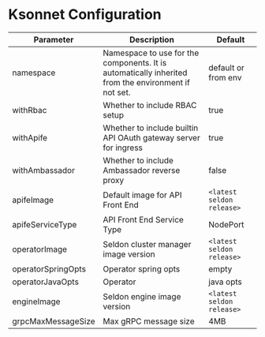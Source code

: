 # Ksonnet Configuration

|Parameter|Description|Default|
|---------|-----------|-------|
| namespace | Namespace to use for the components. It is automatically inherited from the environment if not set. | default or from env |
| withRbac | Whether to include RBAC setup | true |
| withApife | Whether to include builtin API OAuth gateway server for ingress | true |
| withAmbassador | Whether to include Ambassador reverse proxy | false |
| apifeImage | Default image for API Front End | ```<latest seldon release>``` |
| apifeServiceType | API Front End Service Type | NodePort |
| operatorImage | Seldon cluster manager image version | ```<latest seldon release>``` |
| operatorSpringOpts | Operator spring opts | empty |
| operatorJavaOpts | Operator | java opts | empty |
| engineImage | Seldon engine image version | ```<latest seldon release>``` |
| grpcMaxMessageSize | Max gRPC message size | 4MB |


